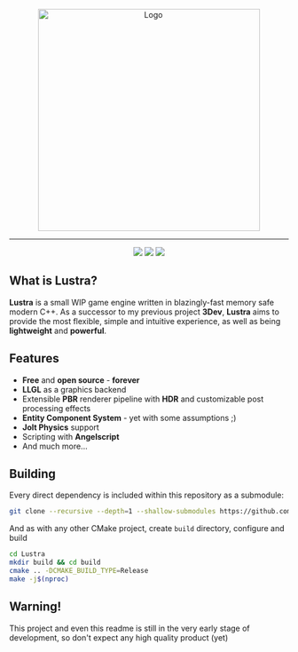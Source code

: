 <p align=center>
    <img src="resources/branding/logo.png" alt="Logo" width=400px>
</p>

<hr>

<p align=center>
    <img src=https://img.shields.io/badge/language-C++-green>
    <img src=https://img.shields.io/github/license/1Kuso4ek1/Lustra>
    <img src=https://img.shields.io/github/issues/1Kuso4ek1/Lustra>
</p>

## What is Lustra?
**Lustra** is a small WIP game engine written in blazingly-fast memory safe modern C++. As a successor to my previous project **3Dev**, **Lustra** aims to provide the most flexible, simple and intuitive experience, as well as being **lightweight** and **powerful**.

## Features
- **Free** and **open source** - **forever**
- **LLGL** as a graphics backend
- Extensible **PBR** renderer pipeline with **HDR** and customizable post processing effects
- **Entity Component System** - yet with some assumptions ;)
- **Jolt Physics** support
- Scripting with **Angelscript**
- And much more...

## Building
Every direct dependency is included within this repository as a submodule:
```bash
git clone --recursive --depth=1 --shallow-submodules https://github.com/1Kuso4ek1/Lustra.git
```
And as with any other CMake project, create `build` directory, configure and build
```bash
cd Lustra
mkdir build && cd build
cmake .. -DCMAKE_BUILD_TYPE=Release
make -j$(nproc)
```

## Warning!
This project and even this readme is still in the very early stage of development, so don't expect any high quality product (yet)